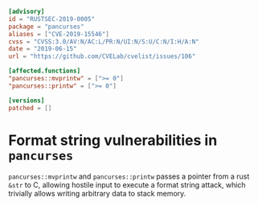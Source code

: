 ```toml
[advisory]
id = "RUSTSEC-2019-0005"
package = "pancurses"
aliases = ["CVE-2019-15546"]
cvss = "CVSS:3.0/AV:N/AC:L/PR:N/UI:N/S:U/C:N/I:H/A:N"
date = "2019-06-15"
url = "https://github.com/CVELab/cvelist/issues/106"

[affected.functions]
"pancurses::mvprintw" = [">= 0"]
"pancurses::printw" = [">= 0"]

[versions]
patched = []
```

# Format string vulnerabilities in `pancurses`

`pancurses::mvprintw` and `pancurses::printw` passes a pointer from a rust `&str` to C,
allowing hostile input to execute a format string attack, which trivially allows writing
arbitrary data to stack memory.
